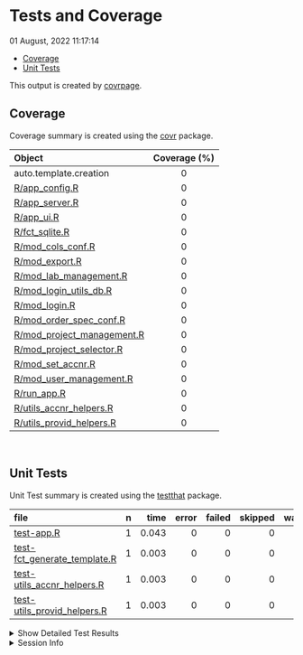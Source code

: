 Tests and Coverage
================
01 August, 2022 11:17:14

-   <a href="#coverage" id="toc-coverage">Coverage</a>
-   <a href="#unit-tests" id="toc-unit-tests">Unit Tests</a>

This output is created by
[covrpage](https://github.com/yonicd/covrpage).

## Coverage

Coverage summary is created using the
[covr](https://github.com/r-lib/covr) package.

| Object                                                      | Coverage (%) |
|:------------------------------------------------------------|:------------:|
| auto.template.creation                                      |      0       |
| [R/app_config.R](../R/app_config.R)                         |      0       |
| [R/app_server.R](../R/app_server.R)                         |      0       |
| [R/app_ui.R](../R/app_ui.R)                                 |      0       |
| [R/fct_sqlite.R](../R/fct_sqlite.R)                         |      0       |
| [R/mod_cols_conf.R](../R/mod_cols_conf.R)                   |      0       |
| [R/mod_export.R](../R/mod_export.R)                         |      0       |
| [R/mod_lab_management.R](../R/mod_lab_management.R)         |      0       |
| [R/mod_login_utils_db.R](../R/mod_login_utils_db.R)         |      0       |
| [R/mod_login.R](../R/mod_login.R)                           |      0       |
| [R/mod_order_spec_conf.R](../R/mod_order_spec_conf.R)       |      0       |
| [R/mod_project_management.R](../R/mod_project_management.R) |      0       |
| [R/mod_project_selector.R](../R/mod_project_selector.R)     |      0       |
| [R/mod_set_accnr.R](../R/mod_set_accnr.R)                   |      0       |
| [R/mod_user_management.R](../R/mod_user_management.R)       |      0       |
| [R/run_app.R](../R/run_app.R)                               |      0       |
| [R/utils_accnr_helpers.R](../R/utils_accnr_helpers.R)       |      0       |
| [R/utils_provid_helpers.R](../R/utils_provid_helpers.R)     |      0       |

<br>

## Unit Tests

Unit Test summary is created using the
[testthat](https://github.com/r-lib/testthat) package.

| file                                                                  |   n |  time | error | failed | skipped | warning |
|:----------------------------------------------------------------------|----:|------:|------:|-------:|--------:|--------:|
| [test-app.R](testthat/test-app.R)                                     |   1 | 0.043 |     0 |      0 |       0 |       0 |
| [test-fct_generate_template.R](testthat/test-fct_generate_template.R) |   1 | 0.003 |     0 |      0 |       0 |       0 |
| [test-utils_accnr_helpers.R](testthat/test-utils_accnr_helpers.R)     |   1 | 0.003 |     0 |      0 |       0 |       0 |
| [test-utils_provid_helpers.R](testthat/test-utils_provid_helpers.R)   |   1 | 0.003 |     0 |      0 |       0 |       0 |

<details closed>
<summary>
Show Detailed Test Results
</summary>

| file                                                                     | context               | test                 | status |   n |  time |
|:-------------------------------------------------------------------------|:----------------------|:---------------------|:-------|----:|------:|
| [test-app.R](testthat/test-app.R#L2)                                     | app                   | multiplication works | PASS   |   1 | 0.043 |
| [test-fct_generate_template.R](testthat/test-fct_generate_template.R#L2) | fct_generate_template | multiplication works | PASS   |   1 | 0.003 |
| [test-utils_accnr_helpers.R](testthat/test-utils_accnr_helpers.R#L2)     | utils_accnr_helpers   | multiplication works | PASS   |   1 | 0.003 |
| [test-utils_provid_helpers.R](testthat/test-utils_provid_helpers.R#L2)   | utils_provid_helpers  | multiplication works | PASS   |   1 | 0.003 |

</details>
<details>
<summary>
Session Info
</summary>

| Field    | Value                        |
|:---------|:-----------------------------|
| Version  | R version 4.2.1 (2022-06-23) |
| Platform | x86_64-pc-linux-gnu (64-bit) |
| Running  | Arch Linux                   |
| Language | en_US                        |
| Timezone | Europe/Stockholm             |

| Package  | Version |
|:---------|:--------|
| testthat | 3.1.4   |
| covr     | 3.5.1   |
| covrpage | 0.1     |

</details>
<!--- Final Status : pass --->
